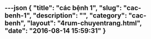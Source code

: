 ---json
{
    "title": "các bệnh 1",
    "slug": "cac-benh-1",
    "description": "",
    "category": "cac-benh",
    "layout": "4rum-chuyentrang.html",
    "date": "2016-08-14 15:59:31"
}
---